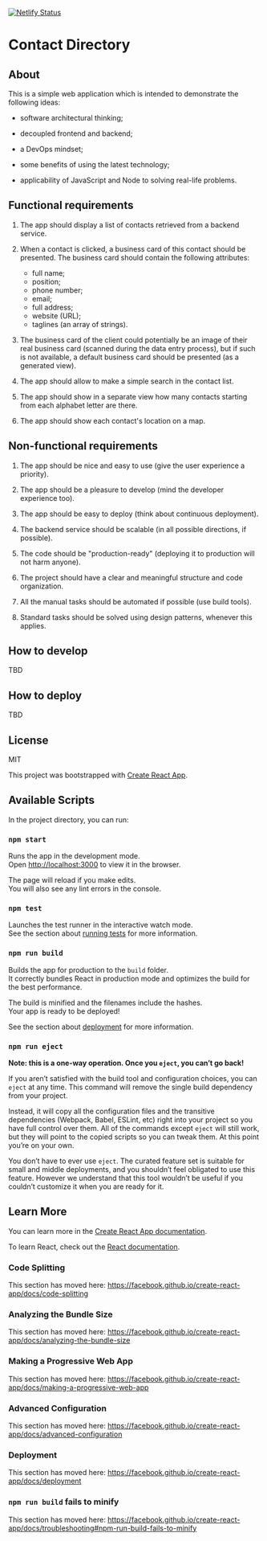[![Netlify Status](https://api.netlify.com/api/v1/badges/ffc7dedb-b6d6-431d-a099-a8afd841c94f/deploy-status)](https://app.netlify.com/sites/contact-directory/deploys)

# Contact Directory

## About

This is a simple web application which is intended to demonstrate the following ideas:

- software architectural thinking;

- decoupled frontend and backend;

- a DevOps mindset;

- some benefits of using the latest technology;

- applicability of JavaScript and Node to solving real-life problems.

## Functional requirements

1. The app should display a list of contacts retrieved from a backend service.

1. When a contact is clicked, a business card of this contact should be presented.
The business card should contain the following attributes:
    - full name;
    - position;
    - phone number;
    - email;
    - full address;
    - website (URL);
    - taglines (an array of strings).

1. The business card of the client could potentially be an image of their real business card (scanned during the data entry process), but if such is not available, a default business card should be presented (as a generated view).

1. The app should allow to make a simple search in the contact list.

1. The app should show in a separate view how many contacts starting from each alphabet letter are there.

1. The app should show each contact's location on a map.

## Non-functional requirements

1. The app should be nice and easy to use (give the user experience a priority).

1. The app should be a pleasure to develop (mind the developer experience too).

1. The app should be easy to deploy (think about continuous deployment).

1. The backend service should be scalable (in all possible directions, if possible).

1. The code should be "production-ready" (deploying it to production will not harm anyone).

1. The project should have a clear and meaningful structure and code organization.

1. All the manual tasks should be automated if possible (use build tools).

1. Standard tasks should be solved using design patterns, whenever this applies.

## How to develop

TBD

## How to deploy

TBD

## License

MIT

This project was bootstrapped with [Create React App](https://github.com/facebook/create-react-app).

## Available Scripts

In the project directory, you can run:

### `npm start`

Runs the app in the development mode.<br>
Open [http://localhost:3000](http://localhost:3000) to view it in the browser.

The page will reload if you make edits.<br>
You will also see any lint errors in the console.

### `npm test`

Launches the test runner in the interactive watch mode.<br>
See the section about [running tests](https://facebook.github.io/create-react-app/docs/running-tests) for more information.

### `npm run build`

Builds the app for production to the `build` folder.<br>
It correctly bundles React in production mode and optimizes the build for the best performance.

The build is minified and the filenames include the hashes.<br>
Your app is ready to be deployed!

See the section about [deployment](https://facebook.github.io/create-react-app/docs/deployment) for more information.

### `npm run eject`

**Note: this is a one-way operation. Once you `eject`, you can’t go back!**

If you aren’t satisfied with the build tool and configuration choices, you can `eject` at any time. This command will remove the single build dependency from your project.

Instead, it will copy all the configuration files and the transitive dependencies (Webpack, Babel, ESLint, etc) right into your project so you have full control over them. All of the commands except `eject` will still work, but they will point to the copied scripts so you can tweak them. At this point you’re on your own.

You don’t have to ever use `eject`. The curated feature set is suitable for small and middle deployments, and you shouldn’t feel obligated to use this feature. However we understand that this tool wouldn’t be useful if you couldn’t customize it when you are ready for it.

## Learn More

You can learn more in the [Create React App documentation](https://facebook.github.io/create-react-app/docs/getting-started).

To learn React, check out the [React documentation](https://reactjs.org/).

### Code Splitting

This section has moved here: https://facebook.github.io/create-react-app/docs/code-splitting

### Analyzing the Bundle Size

This section has moved here: https://facebook.github.io/create-react-app/docs/analyzing-the-bundle-size

### Making a Progressive Web App

This section has moved here: https://facebook.github.io/create-react-app/docs/making-a-progressive-web-app

### Advanced Configuration

This section has moved here: https://facebook.github.io/create-react-app/docs/advanced-configuration

### Deployment

This section has moved here: https://facebook.github.io/create-react-app/docs/deployment

### `npm run build` fails to minify

This section has moved here: https://facebook.github.io/create-react-app/docs/troubleshooting#npm-run-build-fails-to-minify
